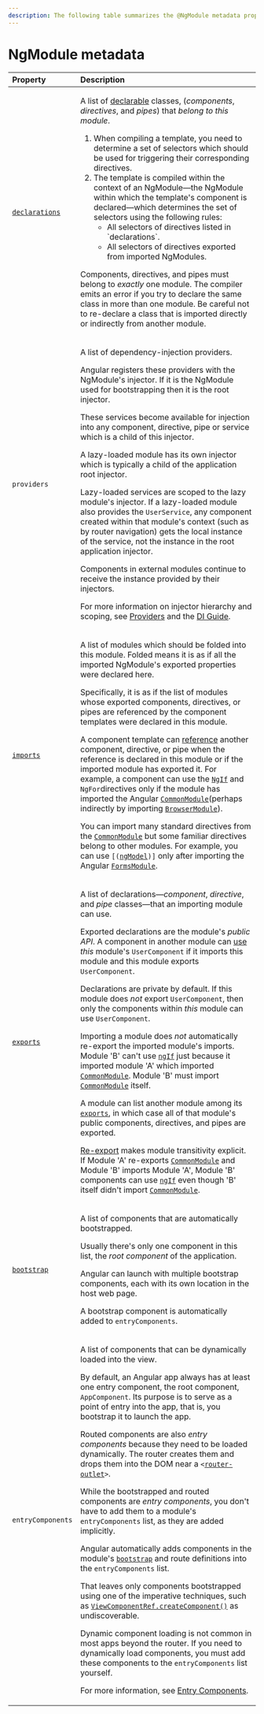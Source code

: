 ```yaml
---
description: The following table summarizes the @NgModule metadata properties.
---
```


# NgModule metadata

<table>
  <thead>
    <tr>
      <th style="text-align:left">Property</th>
      <th style="text-align:left">Description</th>
    </tr>
  </thead>
  <tbody>
    <tr>
      <td style="text-align:left"><a href="https://angular.io/api/core/NgModule#declarations"><code>declarations</code></a>
      </td>
      <td style="text-align:left">
        <p>A list of <a href="https://angular.io/guide/ngmodule-faq#q-declarable">declarable</a> classes,
          (<em>components</em>, <em>directives</em>, and <em>pipes</em>) that <em>belong to this module</em>.</p>
        <ol>
          <li>When compiling a template, you need to determine a set of selectors which
            should be used for triggering their corresponding directives.</li>
          <li>The template is compiled within the context of an NgModule&#x2014;the
            NgModule within which the template&apos;s component is declared&#x2014;which
            determines the set of selectors using the following rules:
            <ul>
              <li>All selectors of directives listed in `declarations`.</li>
              <li>All selectors of directives exported from imported NgModules.</li>
            </ul>
          </li>
        </ol>
        <p>Components, directives, and pipes must belong to <em>exactly</em> one module.
          The compiler emits an error if you try to declare the same class in more
          than one module. Be careful not to re-declare a class that is imported
          directly or indirectly from another module.</p>
      </td>
    </tr>
    <tr>
      <td style="text-align:left"><code>providers</code>
      </td>
      <td style="text-align:left">
        <p>A list of dependency-injection providers.</p>
        <p>Angular registers these providers with the NgModule&apos;s injector. If
          it is the NgModule used for bootstrapping then it is the root injector.</p>
        <p>These services become available for injection into any component, directive,
          pipe or service which is a child of this injector.</p>
        <p>A lazy-loaded module has its own injector which is typically a child of
          the application root injector.</p>
        <p>Lazy-loaded services are scoped to the lazy module&apos;s injector. If
          a lazy-loaded module also provides the <code>UserService</code>, any component
          created within that module&apos;s context (such as by router navigation)
          gets the local instance of the service, not the instance in the root application
          injector.</p>
        <p>Components in external modules continue to receive the instance provided
          by their injectors.</p>
        <p>For more information on injector hierarchy and scoping, see <a href="https://angular.io/guide/providers">Providers</a> and
          the <a href="https://angular.io/guide/dependency-injection">DI Guide</a>.</p>
      </td>
    </tr>
    <tr>
      <td style="text-align:left"><a href="https://angular.io/api/core/NgModule#imports"><code>imports</code></a>
      </td>
      <td style="text-align:left">
        <p>A list of modules which should be folded into this module. Folded means
          it is as if all the imported NgModule&apos;s exported properties were declared
          here.</p>
        <p>Specifically, it is as if the list of modules whose exported components,
          directives, or pipes are referenced by the component templates were declared
          in this module.</p>
        <p>A component template can <a href="https://angular.io/guide/ngmodule-faq#q-template-reference">reference</a> another
          component, directive, or pipe when the reference is declared in this module
          or if the imported module has exported it. For example, a component can
          use the <a href="https://angular.io/api/common/NgIf"><code>NgIf</code></a> and <code>NgFor</code>directives
          only if the module has imported the Angular <a href="https://angular.io/api/common/CommonModule"><code>CommonModule</code></a>(perhaps
          indirectly by importing <a href="https://angular.io/api/platform-browser/BrowserModule"><code>BrowserModule</code></a>).</p>
        <p>You can import many standard directives from the <a href="https://angular.io/api/common/CommonModule"><code>CommonModule</code></a> but
          some familiar directives belong to other modules. For example, you can
          use <code>[(</code><a href="https://angular.io/api/forms/NgModel"><code>ngModel</code></a><code>)]</code> only
          after importing the Angular <a href="https://angular.io/api/forms/FormsModule"><code>FormsModule</code></a>.</p>
      </td>
    </tr>
    <tr>
      <td style="text-align:left"><a href="https://angular.io/api/core/NgModule#exports"><code>exports</code></a>
      </td>
      <td style="text-align:left">
        <p>A list of declarations&#x2014;<em>component</em>, <em>directive</em>, and <em>pipe</em> classes&#x2014;that
          an importing module can use.</p>
        <p>Exported declarations are the module&apos;s <em>public API</em>. A component
          in another module can <a href="https://angular.io/guide/ngmodule-faq#q-template-reference">use</a>  <em>this</em> module&apos;s <code>UserComponent</code> if
          it imports this module and this module exports <code>UserComponent</code>.</p>
        <p>Declarations are private by default. If this module does <em>not</em> export <code>UserComponent</code>,
          then only the components within <em>this</em> module can use <code>UserComponent</code>.</p>
        <p>Importing a module does <em>not</em> automatically re-export the imported
          module&apos;s imports. Module &apos;B&apos; can&apos;t use <a href="https://angular.io/api/common/NgIf"><code>ngIf</code></a> just
          because it imported module &apos;A&apos; which imported <a href="https://angular.io/api/common/CommonModule"><code>CommonModule</code></a>.
          Module &apos;B&apos; must import <a href="https://angular.io/api/common/CommonModule"><code>CommonModule</code></a> itself.</p>
        <p>A module can list another module among its <a href="https://angular.io/api/core/NgModule#exports"><code>exports</code></a>,
          in which case all of that module&apos;s public components, directives,
          and pipes are exported.</p>
        <p><a href="https://angular.io/guide/ngmodule-faq#q-reexport">Re-export</a> makes
          module transitivity explicit. If Module &apos;A&apos; re-exports <a href="https://angular.io/api/common/CommonModule"><code>CommonModule</code></a> and
          Module &apos;B&apos; imports Module &apos;A&apos;, Module &apos;B&apos;
          components can use <a href="https://angular.io/api/common/NgIf"><code>ngIf</code></a> even
          though &apos;B&apos; itself didn&apos;t import <a href="https://angular.io/api/common/CommonModule"><code>CommonModule</code></a>.</p>
      </td>
    </tr>
    <tr>
      <td style="text-align:left"><a href="https://angular.io/api/core/NgModule#bootstrap"><code>bootstrap</code></a>
      </td>
      <td style="text-align:left">
        <p>A list of components that are automatically bootstrapped.</p>
        <p>Usually there&apos;s only one component in this list, the <em>root component</em> of
          the application.</p>
        <p>Angular can launch with multiple bootstrap components, each with its own
          location in the host web page.</p>
        <p>A bootstrap component is automatically added to <code>entryComponents</code>.</p>
      </td>
    </tr>
    <tr>
      <td style="text-align:left"><code>entryComponents</code>
      </td>
      <td style="text-align:left">
        <p>A list of components that can be dynamically loaded into the view.</p>
        <p>By default, an Angular app always has at least one entry component, the
          root component, <code>AppComponent</code>. Its purpose is to serve as a
          point of entry into the app, that is, you bootstrap it to launch the app.</p>
        <p>Routed components are also <em>entry components</em> because they need to
          be loaded dynamically. The router creates them and drops them into the
          DOM near a <code>&lt;</code><a href="https://angular.io/api/router/RouterOutlet"><code>router-outlet</code></a><code>&gt;</code>.</p>
        <p>While the bootstrapped and routed components are <em>entry components</em>,
          you don&apos;t have to add them to a module&apos;s <code>entryComponents</code> list,
          as they are added implicitly.</p>
        <p>Angular automatically adds components in the module&apos;s <a href="https://angular.io/api/core/NgModule#bootstrap"><code>bootstrap</code></a> and
          route definitions into the <code>entryComponents</code> list.</p>
        <p>That leaves only components bootstrapped using one of the imperative techniques,
          such as <a href="https://angular.io/api/core/ViewContainerRef#createComponent"><code>ViewComponentRef.createComponent()</code></a> as
          undiscoverable.</p>
        <p>Dynamic component loading is not common in most apps beyond the router.
          If you need to dynamically load components, you must add these components
          to the <code>entryComponents</code> list yourself.</p>
        <p>For more information, see <a href="https://angular.io/guide/entry-components">Entry Components</a>.</p>
      </td>
    </tr>
  </tbody>
</table>